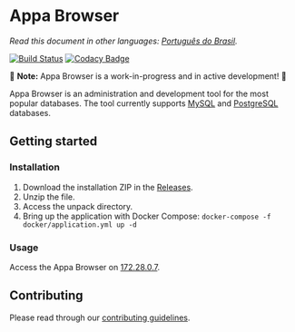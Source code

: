 # Appa Browser

_Read this document in other languages: [Português do Brasil](.github/pt-br/README.md)._

[![Build Status](https://travis-ci.org/xmanolos/appa-browser.png?branch=master)](https://travis-ci.org/xmanolos/appa-browser)
[![Codacy Badge](https://api.codacy.com/project/badge/Grade/c76156a4297d47c19b57e69fff9ad688)](https://app.codacy.com/app/xmanolos/appa-browser?utm_source=github.com&utm_medium=referral&utm_content=xmanolos/appa-browser&utm_campaign=Badge_Grade_Settings)

🚧 **Note:** Appa Browser is a work-in-progress and in active development! 🚧

Appa Browser is an administration and development tool for the most popular databases. The tool currently supports [MySQL](https://www.mysql.com/) and [PostgreSQL](https://www.postgresql.org/) databases.

## Getting started

### Installation
1. Download the installation ZIP in the [Releases](https://github.com/xmanolos/appa-browser/releases).
2. Unzip the file.
3. Access the unpack directory.
3. Bring up the application with Docker Compose: `docker-compose -f docker/application.yml up -d`

### Usage
Access the Appa Browser on [172.28.0.7](http://172.28.0.7).

## Contributing
Please read through our [contributing guidelines](CONTRIBUTING.md).